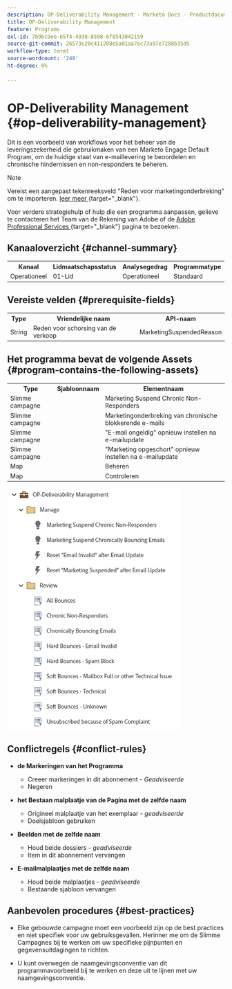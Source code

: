 ```yaml
---
description: OP-Deliverability Management - Marketo Docs - Productdocumentatie
title: OP-Deliverability Management
feature: Programs
exl-id: 7b9bc9ee-65f4-4938-8598-6f8543042159
source-git-commit: 26573c20c411208e5a01aa7ec73a97e7208b35d5
workflow-type: tm+mt
source-wordcount: '248'
ht-degree: 0%

---
```


# OP-Deliverability Management {#op-deliverability-management}

Dit is een voorbeeld van workflows voor het beheer van de leveringszekerheid die gebruikmaken van een Marketo Engage Default Program, om de huidige staat van e-maillevering te beoordelen en chronische hindernissen en non-responders te beheren.

>[!NOTE]
>
>Vereist een aangepast tekenreeksveld &quot;Reden voor marketingonderbreking&quot; om te importeren. [ leer meer ](https://nation.marketo.com/community/product_and_support/support_solutions/blog/2016/04/18/how-to-monitor-deliverability-using-marketo){target="_blank"}.

Voor verdere strategiehulp of hulp die een programma aanpassen, gelieve te contacteren het Team van de Rekening van Adobe of de [ Adobe Professional Services ](https://business.adobe.com/customers/consulting-services/main.html){target="_blank"} pagina te bezoeken.

## Kanaaloverzicht {#channel-summary}

<table style="table-layout:auto">
 <tbody>
  <tr>
   <th>Kanaal</th>
   <th>Lidmaatschapsstatus</th>
   <th>Analysegedrag</th>
   <th>Programmatype</th>
  </tr>
  <tr>
   <td>Operationeel</td>
   <td>01-Lid</td>
   <td>Operationeel</td>
   <td>Standaard</td>
  </tr>
 </tbody>
</table>

## Vereiste velden {#prerequisite-fields}

<table style="table-layout:auto">
 <tbody>
  <tr>
   <th>Type</th>
   <th>Vriendelijke naam</th>
   <th>API-naam</th>
  </tr>
  <tr>
   <td>String</td>
   <td>Reden voor schorsing van de verkoop</td>
   <td>MarketingSuspendedReason</td>
  </tr>
 </tbody>
</table>

## Het programma bevat de volgende Assets {#program-contains-the-following-assets}

<table style="table-layout:auto">
 <tbody>
  <tr>
   <th>Type</th>
   <th>Sjabloonnaam</th>
   <th>Elementnaam</th>
  </tr>
  <tr>
   <td>Slimme campagne</td>
   <td> </td>
   <td>Marketing Suspend Chronic Non-Responders</td>
  </tr>
  <tr>
   <td>Slimme campagne</td>
   <td> </td>
   <td>Marketingonderbreking van chronische blokkerende e-mails</td>
  </tr>
  <tr>
   <td>Slimme campagne</td>
   <td> </td>
   <td>"E-mail ongeldig" opnieuw instellen na e-mailupdate</td>
  </tr>
  <tr>
   <td>Slimme campagne</td>
   <td> </td>
   <td>"Marketing opgeschort" opnieuw instellen na e-mailupdate</td>
  </tr>
  <tr>
   <td>Map</td>
   <td> </td>
   <td>Beheren</td>
  </tr>
  <tr>
   <td>Map</td>
   <td> </td>
   <td>Controleren</td>
  </tr>
 </tbody>
</table>

![](assets/op-deliverability-management-1.png)

## Conflictregels {#conflict-rules}

* **de Markeringen van het Programma**
   * Creeer markeringen in dit abonnement - _Geadviseerde_
   * Negeren

* **het Bestaan malplaatje van de Pagina met de zelfde naam**
   * Origineel malplaatje van het exemplaar - _geadviseerde_
   * Doelsjabloon gebruiken

* **Beelden met de zelfde naam**
   * Houd beide dossiers - _geadviseerde_
   * Item in dit abonnement vervangen

* **E-mailmalplaatjes met de zelfde naam**
   * Houd beide malplaatjes - _geadviseerde_
   * Bestaande sjabloon vervangen

## Aanbevolen procedures {#best-practices}

* Elke gebouwde campagne moet een voorbeeld zijn op de best practices en niet specifiek voor uw gebruiksgevallen. Herinner me om de Slimme Campagnes bij te werken om uw specifieke pijnpunten en gegevensuitdagingen te richten.

* U kunt overwegen de naamgevingsconventie van dit programmavoorbeeld bij te werken en deze uit te lijnen met uw naamgevingsconventie.
